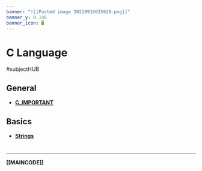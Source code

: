 ```yaml
---
banner: "![[Pasted image 20220916025929.png]]"
banner_y: 0.196
banner_icon: 🖥️
---
```

# C Language
#subjectHUB 

## General
- **[C_IMPORTANT](C_IMPORTANT.md)**

## Basics
- **[Strings](Cstrings.md)**

# 
---
**[[MAINCODE]]**